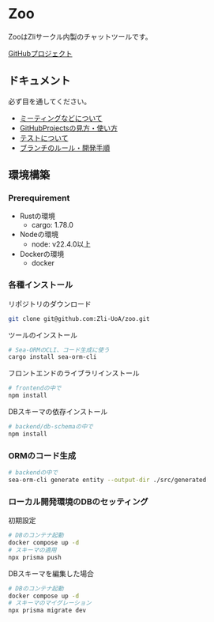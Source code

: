 # Zoo

ZooはZliサークル内製のチャットツールです。

[GitHubプロジェクト](https://github.com/orgs/Zli-UoA/projects/5)

## ドキュメント

必ず目を通してください。

- [ミーティングなどについて](https://zli.esa.io/posts/259)
- [GitHubProjectsの見方・使い方](https://zli.esa.io/posts/258)
- [テストについて](https://zli.esa.io/posts/261)
- [ブランチのルール・開発手順](https://zli.esa.io/posts/260)

## 環境構築

### Prerequirement

- Rustの環境
  - cargo: 1.78.0
- Nodeの環境
  - node: v22.4.0以上
- Dockerの環境
  - docker

### 各種インストール

リポジトリのダウンロード

```sh
git clone git@github.com:Zli-UoA/zoo.git
```

ツールのインストール

```sh
# Sea-ORMのCLI、コード生成に使う
cargo install sea-orm-cli
```

フロントエンドのライブラリインストール

```sh
# frontendの中で
npm install
```

DBスキーマの依存インストール

```sh
# backend/db-schemaの中で
npm install
```

### ORMのコード生成

```sh
# backendの中で
sea-orm-cli generate entity --output-dir ./src/generated
```

### ローカル開発環境のDBのセッティング

初期設定

```sh
# DBのコンテナ起動
docker compose up -d
# スキーマの適用
npx prisma push
```

DBスキーマを編集した場合

```sh
# DBのコンテナ起動
docker compose up -d
# スキーマのマイグレーション
npx prisma migrate dev
```
